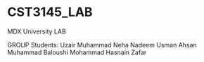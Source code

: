 # CST3145_LAB
MDX University LAB 

GROUP Students:
Uzair Muhammad
Neha Nadeem
Usman Ahsan 
Muhammad Baloushi
Mohammad Hasnain Zafar
